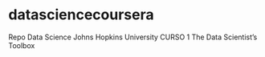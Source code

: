 # datasciencecoursera
Repo Data Science  Johns Hopkins University  CURSO 1 The Data Scientist’s Toolbox

